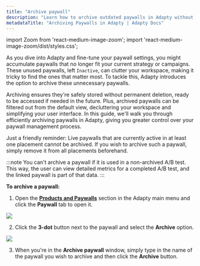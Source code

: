 ```yaml
---
title: "Archive paywall"
description: "Learn how to archive outdated paywalls in Adapty without losing data."
metadataTitle: "Archiving Paywalls in Adapty | Adapty Docs"
---
```


import Zoom from 'react-medium-image-zoom';
import 'react-medium-image-zoom/dist/styles.css';

As you dive into Adapty and fine-tune your paywall settings, you might accumulate paywalls that no longer fit your current strategy or campaigns. These unused paywalls, left `Inactive`, can clutter your workspace, making it tricky to find the ones that matter most. To tackle this, Adapty introduces the option to archive these unnecessary paywalls. 

Archiving ensures they're safely stored without permanent deletion, ready to be accessed if needed in the future. Plus, archived paywalls can be filtered out from the default view, decluttering your workspace and simplifying your user interface. In this guide, we'll walk you through efficiently archiving paywalls in Adapty, giving you greater control over your paywall management process.

Just a friendly reminder: Live paywalls that are currently active in at least one placement cannot be archived. If you wish to archive such a paywall, simply remove it from all placements beforehand.

:::note
You can't archive a paywall if it is used in a non-archived A/B test. This way, the user can view detailed metrics for a completed A/B test, and the linked paywall is part of that data.
:::

**To archive a paywall:**

1. Open the [**Products and Paywalls**](https://app.adapty.io/paywalls) section in the Adapty main menu and click the **Paywall** tab to open it. 


<Zoom>
  <img src={require('./img/c38cb41-paywalls_archive.webp').default}
  style={{
    border: '1px solid #727272', /* border width and color */
    width: '700px', /* image width */
    display: 'block', /* for alignment */
    margin: '0 auto' /* center alignment */
  }}
/>
</Zoom>





2. Click the **3-dot** button next to the paywall and select the **Archive** option.

   
<Zoom>
  <img src={require('./img/3d70992-archive_paywall.webp').default}
  style={{
    border: '1px solid #727272', /* border width and color */
    width: '700px', /* image width */
    display: 'block', /* for alignment */
    margin: '0 auto' /* center alignment */
  }}
/>
</Zoom>



3. When you're in the **Archive paywall** window, simply type in the name of the paywall you wish to archive and then click the **Archive** button.

